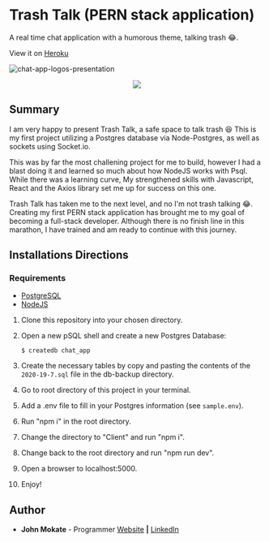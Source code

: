 # Trash Talk (PERN stack application)

A real time chat application with a humorous theme, talking trash :joy:.

View it on [Heroku](https://still-coast-26529.herokuapp.com/)

![chat-app-logos-presentation](https://user-images.githubusercontent.com/29006517/88720856-28493600-d0eb-11ea-8e49-432e6dd65664.png)

<div align="center"><img src="https://user-images.githubusercontent.com/29006517/88857074-39617800-d1bb-11ea-92d0-114159a0d5dd.gif"/></div>

## Summary

I am very happy to present Trash Talk, a safe space to talk trash :laughing:
This is my first project utilizing a Postgres database via Node-Postgres, as well as sockets using Socket.io.

This was by far the most challening project for me to build, however I had a blast doing it and learned so much about how NodeJS works with Psql. While there was a learning curve, My strengthened skills with Javascript, React and the Axios library set me up for success on this one.

Trash Talk has taken me to the next level, and no I'm not trash talking :joy:. Creating my first PERN stack application has brought me to my goal of becoming a full-stack developer. Although there is no finish line in this marathon, I have trained and am ready to continue with this journey.

## Installations Directions

### Requirements

- [PostgreSQL](https://www.postgresql.org/download/)
- [NodeJS](https://nodejs.org/en/download/)

1. Clone this repository into your chosen directory.
2. Open a new pSQL shell and create a new Postgres Database:

   `$ createdb chat_app`

3. Create the necessary tables by copy and pasting the contents of the `2020-19-7.sql` file in the db-backup directory.
4. Go to root directory of this project in your terminal.
5. Add a .env file to fill in your Postgres information (see `sample.env`).
6. Run "npm i" in the root directory.
7. Change the directory to "Client" and run "npm i".
8. Change back to the root directory and run "npm run dev".
9. Open a browser to localhost:5000.
10. Enjoy!

## Author

- **John Mokate** - Programmer [Website](https://mokate.tumblr.com) **|** [LinkedIn](https://www.linkedin.com/in/mokate/)
